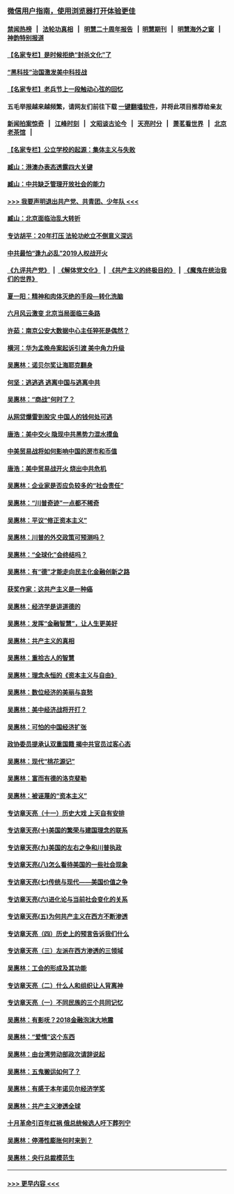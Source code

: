 ### [微信用户指南，使用浏览器打开体验更佳](https://github.com/gfw-breaker/banned-news1/blob/master/indexes/wechat-guide.md?t=0)
#### [禁闻热榜](热点新闻.md?t=0)  &nbsp;&nbsp;|&nbsp;&nbsp; [法轮功真相](https://github.com/gfw-breaker/truth/blob/master/README.md?t=0) &nbsp;&nbsp;|&nbsp;&nbsp; [明慧二十周年报告](https://github.com/gfw-breaker/mh-reports/blob/master/README.md?t=0) &nbsp;&nbsp;|&nbsp;&nbsp;[明慧期刊](https://github.com/gfw-breaker/mh-qikan) &nbsp;&nbsp;|&nbsp;&nbsp; [明慧海外之窗](https://github.com/gfw-breaker/mh-news/blob/master/README.md?t=0) &nbsp;&nbsp;|&nbsp;&nbsp; [神韵特别报道](https://github.com/gfw-breaker/mh-news/blob/master/shenyun.md?t=0)
#### [【名家专栏】是时候拒绝“封杀文化”了](../pages/nsc423/n11814093.md?t=02091533) 
#### [“黑科技”治国激发美中科技战](../pages/nsc423/n11638056.md?t=02091533) 
#### [【名家专栏】老兵节上一段触动心弦的回忆](../pages/nsc423/n11646016.md?t=02091533) 
#### 五毛举报越来越频繁，请网友们前往下载 [一键翻墙软件](https://github.com/gfw-breaker/ssr-accounts)，并将此项目推荐给亲友
#### [新闻拍案惊奇](https://github.com/gfw-breaker/banned-news1/blob/master/pages/link4.md) &nbsp;&nbsp;|&nbsp;&nbsp; [江峰时刻](https://github.com/gfw-breaker/banned-news1/blob/master/pages/link4.md) &nbsp;&nbsp;|&nbsp;&nbsp; [文昭谈古论今](https://github.com/gfw-breaker/banned-news1/blob/master/pages/link4.md) &nbsp;&nbsp;|&nbsp;&nbsp; [天亮时分](https://github.com/gfw-breaker/banned-news1/blob/master/pages/link4.md) &nbsp;&nbsp;|&nbsp;&nbsp; [萧茗看世界](https://github.com/gfw-breaker/banned-news1/blob/master/pages/link4.md) &nbsp;&nbsp;|&nbsp;&nbsp; [北京老茶馆](https://github.com/gfw-breaker/banned-news1/blob/master/pages/link4.md) &nbsp;&nbsp;|&nbsp;&nbsp; 
#### [【名家专栏】公立学校的起源：集体主义与失败](../pages/nsc423/n11601833.md?t=02091533) 
#### [臧山：港澳办表态透露四大关键](../pages/nsc423/n11421628.md?t=02091533) 
#### [臧山：中共缺乏管理开放社会的能力](../pages/nsc423/n11407457.md?t=02091533) 
#### [>>> 我要声明退出共产党、共青团、少年队 <<<](https://github.com/begood0513/goodnews/blob/master/quit/letter.md) 
#### [臧山：北京面临治乱大转折](../pages/nsc423/n11406895.md?t=02091533) 
#### [专访胡平：20年打压 法轮功屹立不倒意义深远](../pages/nsc423/n11398800.md?t=02091533) 
#### [中共最怕“逢九必乱”2019人权战开火](../pages/nsc423/n11385248.md?t=02091533) 
#### [《九评共产党》](https://github.com/begood0513/9ping.md/blob/master/README.md) &nbsp;|&nbsp; [《解体党文化》](../../../../jtdwh.md/blob/master/README.md)  &nbsp;|&nbsp; [《共产主义的终极目的》](../../../../gczydzjmd.md/blob/master/README.md) &nbsp;|&nbsp; [《魔鬼在统治我们的世界》](../../../../mgztzwmdsj.md/blob/master/README.md) 
#### [夏一阳：精神和肉体灭绝的手段—转化洗脑](../pages/nsc423/n11368250.md?t=02091533) 
#### [六月风云激变 北京当局面临三条路](../pages/nsc423/n11313668.md?t=02091533) 
#### [许茹：南京公安大数据中心主任猝死是偶然？](../pages/nsc423/n11064744.md?t=02091533) 
#### [横河：华为孟晚舟案起诉引渡 美中角力升级](../pages/nsc423/n11027230.md?t=02091533) 
#### [吴惠林：诺贝尔奖让海耶克翻身](../pages/nsc423/n10890049.md?t=02091533) 
#### [何坚：逃逃逃 逃离中国与逃离中共](../pages/nsc423/n10592891.md?t=02091533) 
#### [吴惠林：“商战”何时了？](../pages/nsc423/n10573558.md?t=02091533) 
#### [从网贷爆雷到股灾 中国人的钱何处可逃](../pages/nsc423/n10572800.md?t=02091533) 
#### [唐浩：美中交火 隐现中共黑势力混水摸鱼](../pages/nsc423/n10544040.md?t=02091533) 
#### [中美贸易战将如何影响中国的房市和币值](../pages/nsc423/n10543697.md?t=02091533) 
#### [唐浩：美中贸易战开火 烧出中共危机](../pages/nsc423/n10540126.md?t=02091533) 
#### [吴惠林：企业家是否应负较多的“社会责任”](../pages/nsc423/n10535022.md?t=02091533) 
#### [吴惠林：“川普奇迹”一点都不稀奇](../pages/nsc423/n10512808.md?t=02091533) 
#### [吴惠林：平议“修正资本主义”](../pages/nsc423/n10495724.md?t=02091533) 
#### [吴惠林：川普的外交政策可预测吗？](../pages/nsc423/n10462387.md?t=02091533) 
#### [吴惠林：“全球化”会终结吗？](../pages/nsc423/n10452838.md?t=02091533) 
#### [吴惠林：有“德”才能走向民主化金融创新之路](../pages/nsc423/n10432292.md?t=02091533) 
#### [获奖作家：这共产主义是一种癌](../pages/nsc423/n10431541.md?t=02091533) 
#### [吴惠林：经济学是讲道德的](../pages/nsc423/n10398014.md?t=02091533) 
#### [吴惠林：发挥“金融智慧”，让人生更美好](../pages/nsc423/n10375019.md?t=02091533) 
#### [吴惠林：共产主义的真相](../pages/nsc423/n10351394.md?t=02091533) 
#### [吴惠林：重拾古人的智慧](../pages/nsc423/n10337691.md?t=02091533) 
#### [吴惠林：理念永恒的《资本主义与自由》](../pages/nsc423/n10316274.md?t=02091533) 
#### [吴惠林：数位经济的美丽与哀愁](../pages/nsc423/n10292946.md?t=02091533) 
#### [吴惠林：美中经济战将开打？](../pages/nsc423/n10258825.md?t=02091533) 
#### [吴惠林：可怕的中国经济扩张](../pages/nsc423/n10219147.md?t=02091533) 
#### [政协委员提承认双重国籍 揭中共官员过客心态](../pages/nsc423/n10208809.md?t=02091533) 
#### [吴惠林：现代“桃花源记”](../pages/nsc423/n10185234.md?t=02091533) 
#### [吴惠林：富而有德的洛克斐勒](../pages/nsc423/n10142264.md?t=02091533) 
#### [吴惠林：被诬蔑的“资本主义”](../pages/nsc423/n10124816.md?t=02091533) 
#### [专访章天亮（十一）历史大戏 上天自有安排](../pages/nsc423/n10094905.md?t=02091533) 
#### [专访章天亮(十)美国的繁荣与建国理念的联系](../pages/nsc423/n10094899.md?t=02091533) 
#### [专访章天亮(九)美国的左右之争和川普执政](../pages/nsc423/n10094889.md?t=02091533) 
#### [专访章天亮(八)怎么看待美国的一些社会现象](../pages/nsc423/n10094857.md?t=02091533) 
#### [专访章天亮(七)传统与现代——美国价值之争](../pages/nsc423/n10093140.md?t=02091533) 
#### [专访章天亮(六)进化论与当前社会变化的关系](../pages/nsc423/n10092036.md?t=02091533) 
#### [专访章天亮(五)为何共产主义在西方不断渗透](../pages/nsc423/n10083620.md?t=02091533) 
#### [专访章天亮（四）历史上的预言告诉我们什么](../pages/nsc423/n10083606.md?t=02091533) 
#### [专访章天亮（三）左派在西方渗透的三领域](../pages/nsc423/n10081115.md?t=02091533) 
#### [吴惠林：工会的形成及其功能](../pages/nsc423/n10080633.md?t=02091533) 
#### [专访章天亮（二）什么人和组织让人背离神](../pages/nsc423/n10076637.md?t=02091533) 
#### [专访章天亮（一）不同民族的三个共同记忆](../pages/nsc423/n10074188.md?t=02091533) 
#### [吴惠林：有影呒？2018金融泡沫大地震](../pages/nsc423/n10040534.md?t=02091533) 
#### [吴惠林：“爱情”这个东西](../pages/nsc423/n10019423.md?t=02091533) 
#### [吴惠林：由台湾劳动部政次请辞说起](../pages/nsc423/n9979679.md?t=02091533) 
#### [吴惠林：五鬼搬运如何了？](../pages/nsc423/n9925338.md?t=02091533) 
#### [吴惠林：有感于本年诺贝尔经济学奖](../pages/nsc423/n9871883.md?t=02091533) 
#### [吴惠林：共产主义渗透全球](../pages/nsc423/n9812748.md?t=02091533) 
#### [十月革命引百年红祸 俄总统候选人吁下葬列宁](../pages/nsc423/n9810182.md?t=02091533) 
#### [吴惠林：停滞性膨胀何时来到？](../pages/nsc423/n9764136.md?t=02091533) 
#### [吴惠林：央行总裁模范生](../pages/nsc423/n9728134.md?t=02091533) 

----
#### [ >>> 更早内容 <<< ](../indexes/nsc423-earlier.md)
